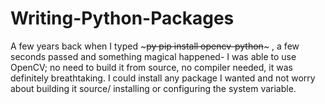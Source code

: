 # Writing-Python-Packages

A few years back when I typed ~~~py pip install opencv-python~~~ , a few seconds passed and something magical happened- I was able to use OpenCV; no need to build it from source, no compiler needed, it was definitely breathtaking. I could install any package I wanted and not worry about building it source/ installing or configuring the system variable.
